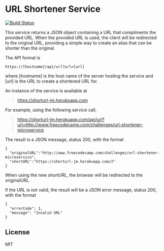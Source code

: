 # URL Shortener Service

[![Build Status](https://travis-ci.org/fcc-joemcintyre/shorturl.svg?branch=master)](https://travis-ci.org/fcc-joemcintyre/shorturl)

This service returns a JSON object containing a URL that compliments
the provided URL. When the provided URL is used, the client will be
redirected to the original URL, providing a simple way to create an
alias that can be shorter than the original.

The API format is

    https://[hostname]/api/url?url=[url]

where [hostname] is the host name of the server hosting the service and [url]
is the URL to create a shortened URL for.

An instance of the service is available at

> https://shorturl-jm.herukoapp.com

For example, using the following service call,

> https://shorturl-jm.herokuapp.com/api/url?url=http://www.freecodecamp.com/challenges/url-shortener-microservice

The result is a JSON message, status 200, with the format

    {
      "originalURL":"http://www.freecodecamp.com/challenges/url-shortener-microservice",
      "shortURL":"https://shorturl-jm.herokuapp.com/2"
    }

When using the new *shortURL*, the browser will be redirected to
the *originalURL*.

If the URL is not valid, the result will be a JSON error message,
status 200, with the format

    {
      "errorCode": 1,
      "message": "Invalid URL"
    }

## License
MIT
